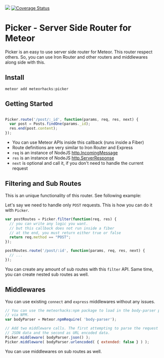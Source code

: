 [![](https://api.travis-ci.org/serut/picker-coverage.svg)](https://travis-ci.org/serut/picker-coverage)
[![Coverage Status](https://coveralls.io/repos/github/serut/picker-coverage/badge.svg?branch=master)](https://coveralls.io/github/serut/picker-coverage?branch=master)

# Picker - Server Side Router for Meteor

Picker is an easy to use server side router for Meteor. This router respect others. So, you can use Iron Router and other routers and middlewares along side with this.

## Install

~~~
meteor add meteorhacks:picker
~~~

## Getting Started

~~~js

Picker.route('/post/:_id', function(params, req, res, next) {
  var post = Posts.findOne(params._id);
  res.end(post.content);
});

~~~

 * You can use Meteor APIs inside this callback (runs inside a Fiber)
 * Route definitions are very similar to Iron Router and Express
 * `req` is an instance of NodeJS [http.IncomingMessage](http://nodejs.org/api/http.html#http_class_http_incomingmessage)
 * `res` is an instance of NodeJS [http.ServerResponse](http://nodejs.org/api/http.html#http_class_http_serverresponse)
 * `next` is optional and call it, if you don't need to handle the current request

## Filtering and Sub Routes

This is an unique functionality of this router. See following example:

Let's say we need to handle only `POST` requests. This is how you can do it with `Picker`.

~~~js
var postRoutes = Picker.filter(function(req, res) {
  // you can write any logic you want.
  // but this callback does not run inside a fiber
  // at the end, you must return either true or false
  return req.method == "POST";
});

postRoutes.route('/post/:id', function(params, req, res, next) {
  // ...
});
~~~

You can create any amount of sub routes with this `filter` API. Same time, you can create nested sub routes as well.

## Middlewares

You can use existing `connect` and `express` middlewares without any issues.

~~~js
// You can use the meteorhacks:npm package to load in the body-parser package
// via NPM.
var bodyParser = Meteor.npmRequire( 'body-parser');

// Add two middleware calls. The first attempting to parse the request body as
// JSON data and the second as URL encoded data.
Picker.middleware( bodyParser.json() );
Picker.middleware( bodyParser.urlencoded( { extended: false } ) );
~~~

You can use middlewares on sub routes as well.
